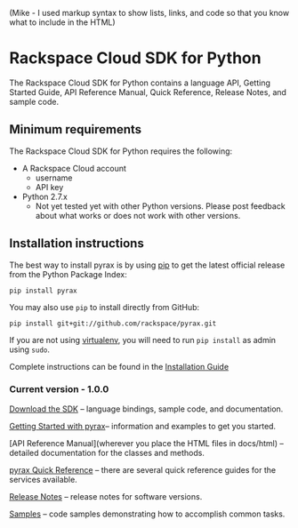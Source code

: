 (Mike - I used markup syntax to show lists, links, and code so that you know what to include in the HTML)


# Rackspace Cloud SDK for Python

The Rackspace Cloud SDK for Python contains a language API, Getting Started Guide, API Reference Manual, Quick Reference, Release Notes, and sample code. 

## Minimum requirements

The Rackspace Cloud SDK for Python requires the following:

* A Rackspace Cloud account
	* username
	* API key
* Python 2.7.x
	* Not yet tested yet with other Python versions. Please post feedback about what works or does not work with other versions.


## Installation instructions

The best way to install pyrax is by using [pip](http://www.pip-installer.org/en/latest/) to get the latest official release from the Python Package Index:

	pip install pyrax

You may also use `pip` to install directly from GitHub:

	pip install git+git://github.com/rackspace/pyrax.git

If you are not using [virtualenv](http://pypi.python.org/pypi/virtualenv), you will need to run `pip install` as admin using `sudo`.

Complete instructions can be found in the [Installation Guide](https://github.com/rackspace/pyrax/blob/master/docs/installing_pyrax.md)


### Current version - 1.0.0

[Download the SDK](https://github.com/rackspace/pyrax) – language bindings, sample code, and documentation.

[Getting Started with pyrax](https://github.com/rackspace/pyrax/blob/master/docs/pyrax_doc.md)– information and examples to get you started.

[API Reference Manual](wherever you place the HTML files in docs/html) – detailed documentation for the classes and methods.

[pyrax Quick Reference](https://github.com/rackspace/pyrax/tree/master/docs) – there are several quick reference guides for the services available.

[Release Notes](https://github.com/rackspace/pyrax/blob/master/RELEASENOTES.md) – release notes for software versions.

[Samples](https://github.com/rackspace/pyrax/tree/master/samples) – code samples demonstrating how to accomplish common tasks.


